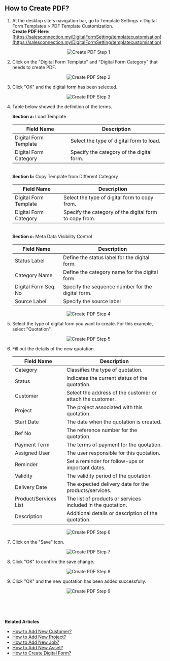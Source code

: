 ## How to Create PDF?
    
  1. At the desktop site's navigation bar, go to Template Settings > Digital Form Templates > PDF Template Customization.<br>
     **Create PDF Here:** [https://salesconnection.my/DigitalFormSetting/templatecustomisation](https://salesconnection.my/DigitalFormSetting/templatecustomisation)<br>
     
     <p align="center">
       <img src="img/Create_PDF_Step_1.png" alt="Create PDF Step 1">
     </p>

  2. Click on the "Digital Form Template" and "Digital Form Category" that needs to create PDF.<br>

     <p align="center">
       <img src="img/Create_PDF_Step_2.png" alt="Create PDF Step 2">
     </p>

  3. Click "OK" and the digital form has been selected.<br>

     <p align="center">
       <img src="img/Create_PDF_Step_3.png" alt="Create PDF Step 3">
     </p>
  
  4. Table below showed the definition of the terms.<br>

     **Section a:** Load Template<br>
     
     | Field Name | Description |
     |------------|-------------|
     | Digital Form Template | Select the type of digital form to load. |
     | Digital Form Category | Specify the category of the digital form. |

     <br>**Section b:** Copy Template from Different Category<br>
     
     | Field Name | Description |
     |------------|-------------|
     | Digital Form Template | Select the type of digital form to copy from. |
     | Digital Form Category | Specify the category of the digital form to copy from. |

     <br>**Section c:** Meta Data Visibility Control

     | Field Name | Description |
     |------------|-------------|
     | Status Label | Define the status label for the digital form. |
     | Category Name | Define the category name for the digital form. |
     | Digital Form Seq. No | Specify the sequence number for the digital form. |
     | Source Label | Specify the source label |
     
     <p align="center">
       <img src="img/Create_PDF_Step_4.png" alt="Create PDF Step 4">
     </p>
     
  5. Select the type of digital form you want to create. For this example, select "Quotation".<br>

     <p align="center">
       <img src="img/Create_PDF_Step_5.png" alt="Create PDF Step 5">
     </p>
     
  6. Fill out the details of the new quotation.<br>

     | Field Name| Description |
     |-------|---------|
     | Category | Classifies the type of quotation. |
     | Status | Indicates the current status of the quotation. |
     | Customer | Select the address of the customer or attach the customer. |
     | Project | The project associated with this quotation. |
     | Start Date | The date when the quotation is created. |
     | Ref No | The reference number for the quotation. |
     | Payment Term | The terms of payment for the quotation. |
     | Assigned User | The user responsible for this quotation. |
     | Reminder | Set a reminder for follow-ups or important dates. |
     | Validity | The validity period of the quotation. |
     | Delivery Date | The expected delivery date for the products/services. |
     | Product/Services List | The list of products or services included in the quotation. |
     | Description | Additional details or description of the quotation. |
          
     <p align="center">
       <img src="img/Create_PDF_Step_6.png" alt="Create PDF Step 6">
     </p>

7. Click on the "Save" icon.<br>

     <p align="center">
       <img src="img/Create_PDF_Step_7.png" alt="Create PDF Step 7">
     </p>

8. Click "OK" to confirm the save change.<br>

   <p align="center">
       <img src="img/Create_PDF_Step_8.png" alt="Create PDF Step 8">
     </p>

9. Click "OK" and the new quotation has been added successfully.<br>

     <p align="center">
       <img src="img/Create_PDF_Step_9.png" alt="Create PDF Step 9">
     </p>
     <br><br><br>

**Related Articles**<br>
- [How to Add New Customer?](Add_New_Customer.md)
- [How to Add New Project?](Add_New_Project.md)
- [How to Add New Job?](Add_New_Job.md)
- [How to Add New Asset?](How_to_Add_New_Asset.md)
- [How to Create Digital Form?](Create_Digital_Form.md)
